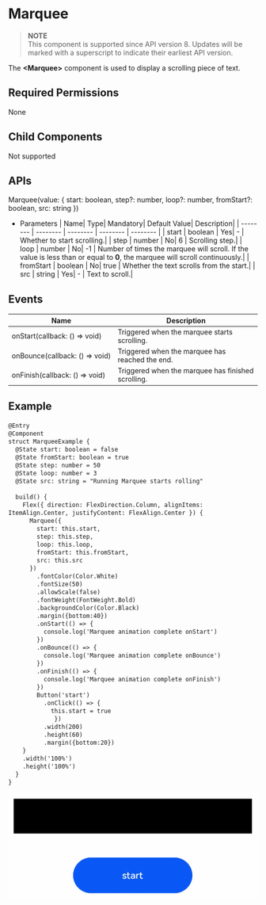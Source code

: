 # Marquee


> **NOTE**<br>
> This component is supported since API version 8. Updates will be marked with a superscript to indicate their earliest API version.


The **\<Marquee>** component is used to display a scrolling piece of text.


## Required Permissions

None


## Child Components

Not supported


## APIs

Marquee(value: { start: boolean, step?: number, loop?: number, fromStart?: boolean, src: string })

- Parameters
    | Name| Type| Mandatory| Default Value| Description|
  | -------- | -------- | -------- | -------- | -------- |
  | start | boolean | Yes| - | Whether to start scrolling.|
  | step | number | No| 6 | Scrolling step.|
  | loop | number | No| -1 | Number of times the marquee will scroll. If the value is less than or equal to **0**, the marquee will scroll continuously.|
  | fromStart | boolean | No| true | Whether the text scrolls from the start.|
  | src | string | Yes| - | Text to scroll.|


## Events

| Name| Description|
| -------- | -------- |
| onStart(callback:&nbsp;()&nbsp;=&gt;&nbsp;void) | Triggered when the marquee starts scrolling.|
| onBounce(callback:&nbsp;()&nbsp;=&gt;&nbsp;void) | Triggered when the marquee has reached the end.|
| onFinish(callback:&nbsp;()&nbsp;=&gt;&nbsp;void) | Triggered when the marquee has finished scrolling.|


## Example


```
@Entry
@Component
struct MarqueeExample {
  @State start: boolean = false
  @State fromStart: boolean = true
  @State step: number = 50
  @State loop: number = 3
  @State src: string = "Running Marquee starts rolling"

  build() {
    Flex({ direction: FlexDirection.Column, alignItems: ItemAlign.Center, justifyContent: FlexAlign.Center }) {
      Marquee({
        start: this.start,
        step: this.step,
        loop: this.loop,
        fromStart: this.fromStart,
        src: this.src
      })
        .fontColor(Color.White)
        .fontSize(50)
        .allowScale(false)
        .fontWeight(FontWeight.Bold)
        .backgroundColor(Color.Black)
        .margin({bottom:40})
        .onStart(() => {
          console.log('Marquee animation complete onStart')
        })
        .onBounce(() => {
          console.log('Marquee animation complete onBounce')
        })
        .onFinish(() => {
          console.log('Marquee animation complete onFinish')
        })
        Button('start')
          .onClick(() => {
            this.start = true
             })
          .width(200)
          .height(60)
          .margin({bottom:20})
    }
    .width('100%')
    .height('100%')
  }
}
```

![en-us_image_0000001193499234](figures/en-us_image_0000001193499234.gif)
